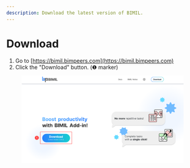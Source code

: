 ```yaml
---
description: Download the latest version of BIMIL.
---
```


# Download

1. Go to [https://bimil.bimpeers.com](https://bimil.bimpeers.com)
2. Click the "Download" button. (❶ marker)&#x20;

<figure><img src="../.gitbook/assets/image (1) (1) (1).png" alt=""><figcaption></figcaption></figure>
